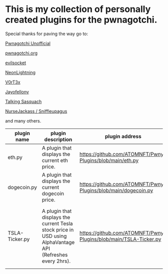 # This is my collection of personally created plugins for the pwnagotchi.

Special thanks for paving the way go to:

[Pwnagotchi Unofficial](https://github.com/Pwnagotchi-Unofficial)

[pwnagotchi.org](https://pwnagotchi.org/)

[evilsocket](https://github.com/evilsocket)

[NeonLightning](https://github.com/NeonLightning)

[V0rT3x](https://github.com/V0r-T3x)

[Jayofellony](https://github.com/jayofelony)

[Talking Sasquach](https://github.com/skizzophrenic/Talking-Sasquach)

[NurseJackass / Sniffleupagus](https://github.com/Sniffleupagus)

and many others.

plugin name                         | plugin description                                                                                                                                                                                                                                                                                                                                                                                                                                                                                                                                                                                                                                                                                                                                                                                                                                                                                                                                                                                                                                                                                                                                                                                                                                                                                                                                                                                                                                                                                                                                                                                                                                                                                                                                                                                                                                                                                                                                                                                                                           | plugin address                                                                                                 | Notes
----------------------------------- | -------------------------------------------------------------------------------------------------------------------------------------------------------------------------------------------------------------------------------------------------------------------------------------------------------------------------------------------------------------------------------------------------------------------------------------------------------------------------------------------------------------------------------------------------------------------------------------------------------------------------------------------------------------------------------------------------------------------------------------------------------------------------------------------------------------------------------------------------------------------------------------------------------------------------------------------------------------------------------------------------------------------------------------------------------------------------------------------------------------------------------------------------------------------------------------------------------------------------------------------------------------------------------------------------------------------------------------------------------------------------------------------------------------------------------------------------------------------------------------------------------------------------------------------------------------------------------------------------------------------------------------------------------------------------------------------------------------------------------------------------------------------------------------------------------------------------------------------------------------------------------------------------------------------------------------------------------------------------------------------------------------------------------------------- | -------------------------------------------------------------------------------------------------------------- | ------------------------------------------------- |
eth.py                              | A plugin that displays the current eth price.                                                                                                                                                                                                                                                                                                                                                                                                                                                                                                                                                                                                                                                                                                                                                                                                                                                                                                                                                                                                                                                                                                                                                                                                                                                                                                                                                                                                                                                                                                                                                                                                                                                                                                                                                                                                                                                                                                                                                                                                | <https://github.com/ATOMNFT/Pwny-Plugins/blob/main/eth.py>                                                     |                                                   |
dogecoin.py                         | A plugin that displays the current dogecoin price.                                                                                                                                                                                                                                                                                                                                                                                                                                                                                                                                                                                                                                                                                                                                                                                                                                                                                                                                                                                                                                                                                                                                                                                                                                                                                                                                                                                                                                                                                                                                                                                                                                                                                                                                                                                                                                                                                                                                                                                           | <https://github.com/ATOMNFT/Pwny-Plugins/blob/main/dogecoin.py>                                                |                                                   | 
TSLA-Ticker.py                      | A plugin that displays the current Tesla stock price in USD using AlphaVantage API (Refreshes every 2hrs).                                                                                                                                                                                                                                                                                                                                                                                                                                                                                                                                                                                                                                                                                                                                                                                                                                                                                                                                                                                                                                                                                                                                                                                                                                                                                                                                                                                                                                                                                                                                                                                                                                                                                                                                                                                                                                                                                                                                   | <https://github.com/ATOMNFT/Pwny-Plugins/blob/main/TSLA-Ticker.py>                                             | Make sure to add your api key to the plugin code  |